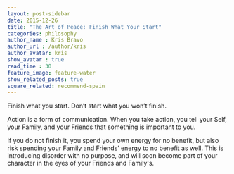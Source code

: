 ```yaml
---
layout: post-sidebar
date: 2015-12-26
title: "The Art of Peace: Finish What Your Start"
categories: philosophy
author_name : Kris Bravo
author_url : /author/kris
author_avatar: kris
show_avatar : true
read_time : 30
feature_image: feature-water
show_related_posts: true
square_related: recommend-spain
---
```


Finish what you start. Don’t start what you won’t finish.

Action is a form of communication. When you take action, you tell your Self, your Family, and your Friends that something is important to you.

If you do not finish it, you spend your own energy for no benefit, but also risk spending your Family and Friends’ energy to no benefit as well. This is introducing disorder with no purpose, and will soon become part of your character in the eyes of your Friends and Family's.
